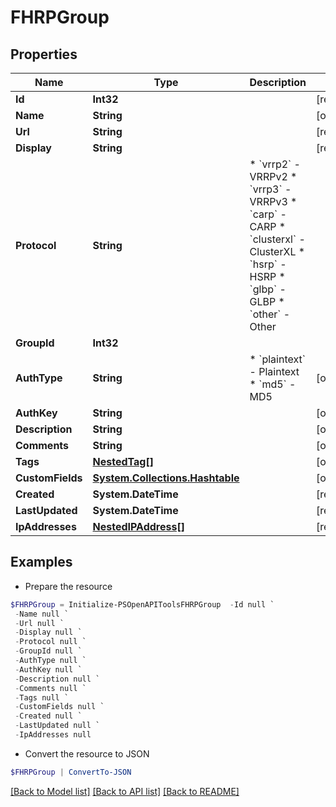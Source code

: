 # FHRPGroup
## Properties

Name | Type | Description | Notes
------------ | ------------- | ------------- | -------------
**Id** | **Int32** |  | [readonly] 
**Name** | **String** |  | [optional] 
**Url** | **String** |  | [readonly] 
**Display** | **String** |  | [readonly] 
**Protocol** | **String** | * &#x60;vrrp2&#x60; - VRRPv2 * &#x60;vrrp3&#x60; - VRRPv3 * &#x60;carp&#x60; - CARP * &#x60;clusterxl&#x60; - ClusterXL * &#x60;hsrp&#x60; - HSRP * &#x60;glbp&#x60; - GLBP * &#x60;other&#x60; - Other | 
**GroupId** | **Int32** |  | 
**AuthType** | **String** | * &#x60;plaintext&#x60; - Plaintext * &#x60;md5&#x60; - MD5 | [optional] 
**AuthKey** | **String** |  | [optional] 
**Description** | **String** |  | [optional] 
**Comments** | **String** |  | [optional] 
**Tags** | [**NestedTag[]**](NestedTag.md) |  | [optional] 
**CustomFields** | [**System.Collections.Hashtable**](AnyType.md) |  | [optional] 
**Created** | **System.DateTime** |  | [readonly] 
**LastUpdated** | **System.DateTime** |  | [readonly] 
**IpAddresses** | [**NestedIPAddress[]**](NestedIPAddress.md) |  | [readonly] 

## Examples

- Prepare the resource
```powershell
$FHRPGroup = Initialize-PSOpenAPIToolsFHRPGroup  -Id null `
 -Name null `
 -Url null `
 -Display null `
 -Protocol null `
 -GroupId null `
 -AuthType null `
 -AuthKey null `
 -Description null `
 -Comments null `
 -Tags null `
 -CustomFields null `
 -Created null `
 -LastUpdated null `
 -IpAddresses null
```

- Convert the resource to JSON
```powershell
$FHRPGroup | ConvertTo-JSON
```

[[Back to Model list]](../README.md#documentation-for-models) [[Back to API list]](../README.md#documentation-for-api-endpoints) [[Back to README]](../README.md)

